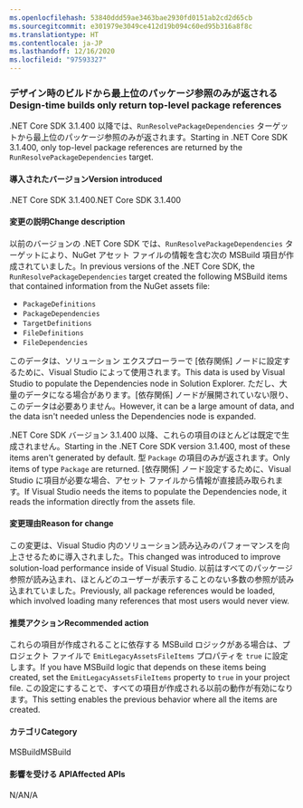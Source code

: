 ```yaml
---
ms.openlocfilehash: 53840ddd59ae3463bae2930fd0151ab2cd2d65cb
ms.sourcegitcommit: e301979e3049ce412d19b094c60ed95b316a8f8c
ms.translationtype: HT
ms.contentlocale: ja-JP
ms.lasthandoff: 12/16/2020
ms.locfileid: "97593327"
---
```

### <a name="design-time-builds-only-return-top-level-package-references"></a><span data-ttu-id="5f5cd-101">デザイン時のビルドから最上位のパッケージ参照のみが返される</span><span class="sxs-lookup"><span data-stu-id="5f5cd-101">Design-time builds only return top-level package references</span></span>

<span data-ttu-id="5f5cd-102">.NET Core SDK 3.1.400 以降では、`RunResolvePackageDependencies` ターゲットから最上位のパッケージ参照のみが返されます。</span><span class="sxs-lookup"><span data-stu-id="5f5cd-102">Starting in .NET Core SDK 3.1.400, only top-level package references are returned by the `RunResolvePackageDependencies` target.</span></span>

#### <a name="version-introduced"></a><span data-ttu-id="5f5cd-103">導入されたバージョン</span><span class="sxs-lookup"><span data-stu-id="5f5cd-103">Version introduced</span></span>

<span data-ttu-id="5f5cd-104">.NET Core SDK 3.1.400</span><span class="sxs-lookup"><span data-stu-id="5f5cd-104">.NET Core SDK 3.1.400</span></span>

#### <a name="change-description"></a><span data-ttu-id="5f5cd-105">変更の説明</span><span class="sxs-lookup"><span data-stu-id="5f5cd-105">Change description</span></span>

<span data-ttu-id="5f5cd-106">以前のバージョンの .NET Core SDK では、`RunResolvePackageDependencies` ターゲットにより、NuGet アセット ファイルの情報を含む次の MSBuild 項目が作成されていました。</span><span class="sxs-lookup"><span data-stu-id="5f5cd-106">In previous versions of the .NET Core SDK, the `RunResolvePackageDependencies` target created the following MSBuild items that contained information from the NuGet assets file:</span></span>

- `PackageDefinitions`
- `PackageDependencies`
- `TargetDefinitions`
- `FileDefinitions`
- `FileDependencies`

<span data-ttu-id="5f5cd-107">このデータは、ソリューション エクスプローラーで [依存関係] ノードに設定するために、Visual Studio によって使用されます。</span><span class="sxs-lookup"><span data-stu-id="5f5cd-107">This data is used by Visual Studio to populate the Dependencies node in Solution Explorer.</span></span> <span data-ttu-id="5f5cd-108">ただし、大量のデータになる場合があります。[依存関係] ノードが展開されていない限り、このデータは必要ありません。</span><span class="sxs-lookup"><span data-stu-id="5f5cd-108">However, it can be a large amount of data, and the data isn't needed unless the Dependencies node is expanded.</span></span>

<span data-ttu-id="5f5cd-109">.NET Core SDK バージョン 3.1.400 以降、これらの項目のほとんどは既定で生成されません。</span><span class="sxs-lookup"><span data-stu-id="5f5cd-109">Starting in the .NET Core SDK version 3.1.400, most of these items aren't generated by default.</span></span> <span data-ttu-id="5f5cd-110">型 `Package` の項目のみが返されます。</span><span class="sxs-lookup"><span data-stu-id="5f5cd-110">Only items of type `Package` are returned.</span></span> <span data-ttu-id="5f5cd-111">[依存関係] ノード設定するために、Visual Studio に項目が必要な場合、アセット ファイルから情報が直接読み取られます。</span><span class="sxs-lookup"><span data-stu-id="5f5cd-111">If Visual Studio needs the items to populate the Dependencies node, it reads the information directly from the assets file.</span></span>

#### <a name="reason-for-change"></a><span data-ttu-id="5f5cd-112">変更理由</span><span class="sxs-lookup"><span data-stu-id="5f5cd-112">Reason for change</span></span>

<span data-ttu-id="5f5cd-113">この変更は、Visual Studio 内のソリューション読み込みのパフォーマンスを向上させるために導入されました。</span><span class="sxs-lookup"><span data-stu-id="5f5cd-113">This changed was introduced to improve solution-load performance inside of Visual Studio.</span></span> <span data-ttu-id="5f5cd-114">以前はすべてのパッケージ参照が読み込まれ、ほとんどのユーザーが表示することのない多数の参照が読み込まれていました。</span><span class="sxs-lookup"><span data-stu-id="5f5cd-114">Previously, all package references would be loaded, which involved loading many references that most users would never view.</span></span>

#### <a name="recommended-action"></a><span data-ttu-id="5f5cd-115">推奨アクション</span><span class="sxs-lookup"><span data-stu-id="5f5cd-115">Recommended action</span></span>

<span data-ttu-id="5f5cd-116">これらの項目が作成されることに依存する MSBuild ロジックがある場合は、プロジェクト ファイルで `EmitLegacyAssetsFileItems` プロパティを `true` に設定します。</span><span class="sxs-lookup"><span data-stu-id="5f5cd-116">If you have MSBuild logic that depends on these items being created, set the `EmitLegacyAssetsFileItems` property to `true` in your project file.</span></span> <span data-ttu-id="5f5cd-117">この設定にすることで、すべての項目が作成される以前の動作が有効になります。</span><span class="sxs-lookup"><span data-stu-id="5f5cd-117">This setting enables the previous behavior where all the items are created.</span></span>

#### <a name="category"></a><span data-ttu-id="5f5cd-118">カテゴリ</span><span class="sxs-lookup"><span data-stu-id="5f5cd-118">Category</span></span>

<span data-ttu-id="5f5cd-119">MSBuild</span><span class="sxs-lookup"><span data-stu-id="5f5cd-119">MSBuild</span></span>

#### <a name="affected-apis"></a><span data-ttu-id="5f5cd-120">影響を受ける API</span><span class="sxs-lookup"><span data-stu-id="5f5cd-120">Affected APIs</span></span>

<span data-ttu-id="5f5cd-121">N/A</span><span class="sxs-lookup"><span data-stu-id="5f5cd-121">N/A</span></span>
